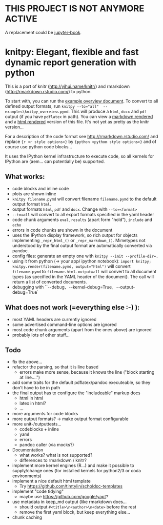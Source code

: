 
# THIS PROJECT IS NOT ANYMORE ACTIVE

A replacement could be [jupyter-book](https://github.com/executablebooks/jupyter-book).

# knitpy: Elegant, flexible and fast dynamic report generation with python

This is a port of knitr (http://yihui.name/knitr/) and rmarkdown
(http://rmarkdown.rstudio.com/) to python.

To start with, you can run the [example overview document](examples/knitpy_overview.pymd). To 
convert to all defined output formats, run `knitpy --to="all"  -- examples\knitpy_overview.pymd`.
This will produce a `html`, `docx` and `pdf` output (if you have `pdflatex` in path). You can 
view a [markdown rendered](examples/knitpy_overview.html_document.md) and a 
[html rendered](http://htmlpreview.github.io/?https://github.com/JanSchulz/knitpy/blob/master/examples/knitpy_overview.html)
version of this file. It's not yet as pretty as the knitr version...

For a description of the code format see http://rmarkdown.rstudio.com/ and replace
`{r <r style options>}` by `{python <python style options>}` and of course use python 
code blocks...

It uses the IPython kernel infrastructure to execute code, so all kernels for IPython 
are (aem... can potentially be) supported.

## What works:
* code blocks and inline code
* plots are shown inline
* `knitpy filename.pymd` will convert filename `filename.pymd` to the default output format `html`.
* output formats `html`, `pdf` and `docx`. Change with `--to=<format>`
* `--to=all` will convert to all export formats specified in the yaml header
* code chunk arguments `eval`, `results` (apart form "hold"), `include` and `echo`
* errors in code chunks are shown in the document
* uses the IPython display framework, so rich output for objects implementing `_repr_html_()` or 
  `_repr_markdown_()`. Mimetypes not understood by the final output format are automatically 
  converted via pandoc.
* config files: generate an empty one with `knitpy --init --profile-dir=.`
* using it from python (-> your app/ ipython notebook): 
  `import knitpy; knitpy.render(filename.pymd, output="html")` will convert `filename.pymd`
  to `filename.html`. `output=all` will convert to all document types (as specified in the 
  YAML header of the document). The call will return a list of converted documents.
* debugging with ``--debug`, `--kernel-debug=True`, `--output-debug=True`

## What does not work (=everything else :-) ):
* most YAML headers are currently ignored
* some advertised command-line options are ignored
* most code chunk arguments (apart from the ones above) are ignored
* probably lots of other stuff...

## Todo
* fix the above...
* refactor the parsing, so that it is line based
  - errors make more sense, because it knows the line ("block starting at line....")
* add some traits for the default pdflatex/pandoc executeable, so they don't have to be in path
* the final output has to configure the "includeable" markup docs
  - html in html
  - latex in html?
  - ...
* more arguments for code blocks
* more output formats? -> make output format configurable
* more unit-/outputtests...
  - codeblocks + inline
  - yaml
  - errors
  - pandoc caller (via mocks?)
* Documentation
  - what works? what is not supported?
  - differences to rmarkdown / knitr?
* implement more kernel engines (R...) and make it possible to supply/change ones 
  (for installed kernels for python2/3 or coda environments)
* implement a nice default html template
  -  Try https://github.com/timtylin/scholdoc-templates
* implement "code tidying"
  - maybe use https://github.com/google/yapf?
* use metadata in keep_md output (like rmarkdown does...
  - should output `#<title>\n<author>\n<date>` before the rest
  - remove the first yaml block, but keep everything else...
* chunk caching
